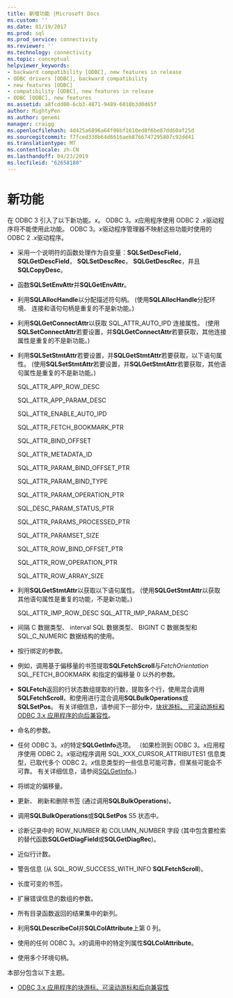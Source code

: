 ```yaml
---
title: 新增功能 |Microsoft Docs
ms.custom: ''
ms.date: 01/19/2017
ms.prod: sql
ms.prod_service: connectivity
ms.reviewer: ''
ms.technology: connectivity
ms.topic: conceptual
helpviewer_keywords:
- backward compatibility [ODBC], new features in release
- ODBC drivers [ODBC], backward compatibility
- new features [ODBC]
- compatibility [ODBC], new features in release
- ODBC [ODBC], new features
ms.assetid: a8fcdd00-6cb3-4871-9489-6018b3d0d65f
author: MightyPen
ms.author: genemi
manager: craigg
ms.openlocfilehash: 4d425a6896a64f06bf1610ed8f6be87dd60af25d
ms.sourcegitcommit: f7fced330b64d6616aeb8766747295807c92dd41
ms.translationtype: MT
ms.contentlocale: zh-CN
ms.lasthandoff: 04/23/2019
ms.locfileid: "62658180"
---
```

# <a name="new-features"></a>新功能
在 ODBC 3 引入了以下新功能。*x*。 ODBC 3。*x*应用程序使用 ODBC 2 *.x*驱动程序将不能使用此功能。 ODBC 3。*x*驱动程序管理器不映射这些功能时使用的 ODBC 2 *.x*驱动程序。  
  
-   采用一个说明符的函数处理作为自变量：**SQLSetDescField**， **SQLGetDescField**， **SQLSetDescRec**， **SQLGetDescRec**，并且**SQLCopyDesc**。  
  
-   函数**SQLSetEnvAttr**并**SQLGetEnvAttr**。  
  
-   利用**SQLAllocHandle**以分配描述符句柄。 (使用**SQLAllocHandle**分配环境、 连接和语句句柄是重复的不是新功能。)  
  
-   利用**SQLGetConnectAttr**以获取 SQL_ATTR_AUTO_IPD 连接属性。 (使用**SQLSetConnectAttr**若要设置，并**SQLGetConnectAttr**若要获取，其他连接属性是重复的不是新功能。)  
  
-   利用**SQLSetStmtAttr**若要设置，并**SQLGetStmtAttr**若要获取，以下语句属性。 (使用**SQLSetStmtAttr**若要设置，并**SQLGetStmtAttr**若要获取，其他语句属性是重复的不是新功能。)  
  
     SQL_ATTR_APP_ROW_DESC  
  
     SQL_ATTR_APP_PARAM_DESC  
  
     SQL_ATTR_ENABLE_AUTO_IPD  
  
     SQL_ATTR_FETCH_BOOKMARK_PTR  
  
     SQL_ATTR_BIND_OFFSET  
  
     SQL_ATTR_METADATA_ID  
  
     SQL_ATTR_PARAM_BIND_OFFSET_PTR  
  
     SQL_ATTR_PARAM_BIND_TYPE  
  
     SQL_ATTR_PARAM_OPERATION_PTR  
  
     SQL_DESC_PARAM_STATUS_PTR  
  
     SQL_ATTR_PARAMS_PROCESSED_PTR  
  
     SQL_ATTR_PARAMSET_SIZE  
  
     SQL_ATTR_ROW_BIND_OFFSET_PTR  
  
     SQL_ATTR_ROW_OPERATION_PTR  
  
     SQL_ATTR_ROW_ARRAY_SIZE  
  
-   利用**SQLGetStmtAttr**以获取以下语句属性。 (使用**SQLGetStmtAttr**以获取其他语句属性是重复的功能，不是新功能。)  
  
     SQL_ATTR_IMP_ROW_DESC SQL_ATTR_IMP_PARAM_DESC  
  
-   间隔 C 数据类型、 interval SQL 数据类型、 BIGINT C 数据类型和 SQL_C_NUMERIC 数据结构的使用。  
  
-   按行绑定的参数。  
  
-   例如，调用基于偏移量的书签提取**SQLFetchScroll**与*FetchOrientation* SQL_FETCH_BOOKMARK 和指定的偏移量 0 以外的参数。  
  
-   **SQLFetch**返回的行状态数组提取的行数，提取多个行，使用混合调用**SQLFetchScroll**，和使用进行混合调用**SQLBulkOperations**或**SQLSetPos**。 有关详细信息，请参阅下一部分中，[块状游标、 可滚动游标和 ODBC 3.x 应用程序的向后兼容性](../../../odbc/reference/develop-app/block-cursors-scrollable-backward-compatibility-odbc-3-x-applications.md)。  
  
-   命名的参数。  
  
-   任何 ODBC 3。*x*的特定**SQLGetInfo**选项。 （如果检测到 ODBC 3。*x*应用程序使用 ODBC 2。*x*驱动程序调用 SQL_XXX_CURSOR_ATTRIBUTES1 信息类型，已取代多个 ODBC 2。*x*信息类型的一些信息可能可靠，但某些可能会不可靠。 有关详细信息，请参阅[SQLGetInfo](../../../odbc/reference/syntax/sqlgetinfo-function.md)。)  
  
-   将绑定的偏移量。  
  
-   更新、 刷新和删除书签 (通过调用**SQLBulkOperations**)。  
  
-   调用**SQLBulkOperations**或**SQLSetPos** S5 状态中。  
  
-   诊断记录中的 ROW_NUMBER 和 COLUMN_NUMBER 字段 (其中包含要检索的替代函数**SQLGetDiagField**或**SQLGetDiagRec**)。  
  
-   近似行计数。  
  
-   警告信息 (从 SQL_ROW_SUCCESS_WITH_INFO **SQLFetchScroll**)。  
  
-   长度可变的书签。  
  
-   扩展错误信息的数组的参数。  
  
-   所有目录函数返回的结果集中的新列。  
  
-   利用**SQLDescribeCol**并**SQLColAttribute**上第 0 列。  
  
-   使用的任何 ODBC 3。*x*的调用中的特定列属性**SQLColAttribute**。  
  
-   使用多个环境句柄。  
  
 本部分包含以下主题。  
  
-   [ODBC 3.x 应用程序的块游标、可滚动游标和后向兼容性](../../../odbc/reference/develop-app/block-cursors-scrollable-backward-compatibility-odbc-3-x-applications.md)

